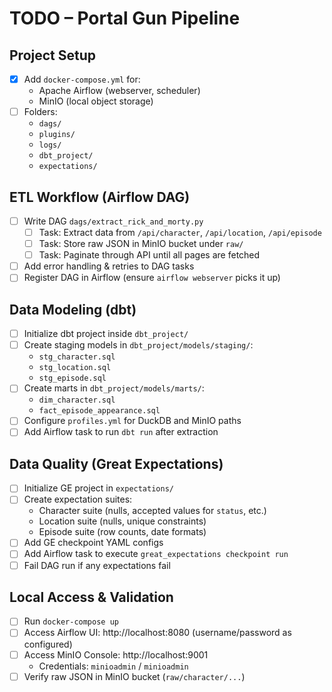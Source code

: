 # TODO – Portal Gun Pipeline

## Project Setup

- [x] Add `docker-compose.yml` for:
  - Apache Airflow (webserver, scheduler)
  - MinIO (local object storage)
- [ ] Folders:
  - `dags/`
  - `plugins/`
  - `logs/`
  - `dbt_project/`
  - `expectations/`

## ETL Workflow (Airflow DAG)

- [ ] Write DAG `dags/extract_rick_and_morty.py`
  - [ ] Task: Extract data from `/api/character`, `/api/location`, `/api/episode`
  - [ ] Task: Store raw JSON in MinIO bucket under `raw/`
  - [ ] Task: Paginate through API until all pages are fetched
- [ ] Add error handling & retries to DAG tasks
- [ ] Register DAG in Airflow (ensure `airflow webserver` picks it up)

## Data Modeling (dbt)

- [ ] Initialize dbt project inside `dbt_project/`
- [ ] Create staging models in `dbt_project/models/staging/`:
  - `stg_character.sql`
  - `stg_location.sql`
  - `stg_episode.sql`
- [ ] Create marts in `dbt_project/models/marts/`:
  - `dim_character.sql`
  - `fact_episode_appearance.sql`
- [ ] Configure `profiles.yml` for DuckDB and MinIO paths
- [ ] Add Airflow task to run `dbt run` after extraction

## Data Quality (Great Expectations)

- [ ] Initialize GE project in `expectations/`
- [ ] Create expectation suites:
  - Character suite (nulls, accepted values for `status`, etc.)
  - Location suite (nulls, unique constraints)
  - Episode suite (row counts, date formats)
- [ ] Add GE checkpoint YAML configs
- [ ] Add Airflow task to execute `great_expectations checkpoint run`
- [ ] Fail DAG run if any expectations fail

## Local Access & Validation

- [ ] Run `docker-compose up`
- [ ] Access Airflow UI: http://localhost:8080 (username/password as configured)
- [ ] Access MinIO Console: http://localhost:9001
  - Credentials: `minioadmin` / `minioadmin`
- [ ] Verify raw JSON in MinIO bucket (`raw/character/...`)
